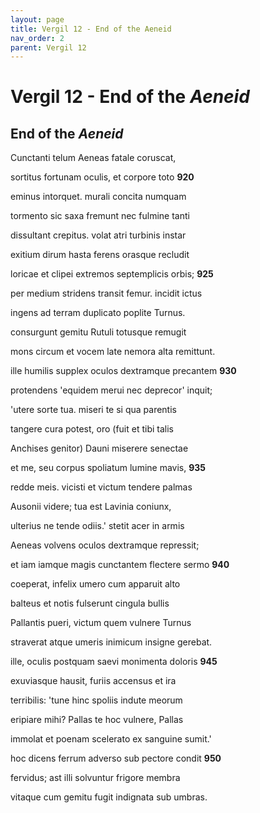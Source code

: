 ```yaml
---
layout: page
title: Vergil 12 - End of the Aeneid
nav_order: 2
parent: Vergil 12
---
```


# Vergil 12 - End of the *Aeneid*

## End of the *Aeneid*


Cunctanti telum Aeneas fatale coruscat,

sortitus fortunam oculis, et corpore toto               **920**

eminus intorquet. murali concita numquam

tormento sic saxa fremunt nec fulmine tanti

dissultant crepitus. volat atri turbinis instar

exitium dirum hasta ferens orasque recludit

loricae et clipei extremos septemplicis orbis;               **925**

per medium stridens transit femur. incidit ictus

ingens ad terram duplicato poplite Turnus.

consurgunt gemitu Rutuli totusque remugit

mons circum et vocem late nemora alta remittunt.

ille humilis supplex oculos dextramque precantem               **930**

protendens 'equidem merui nec deprecor' inquit;

'utere sorte tua. miseri te si qua parentis

tangere cura potest, oro (fuit et tibi talis

Anchises genitor) Dauni miserere senectae

et me, seu corpus spoliatum lumine mavis,               **935**

redde meis. vicisti et victum tendere palmas

Ausonii videre; tua est Lavinia coniunx,

ulterius ne tende odiis.' stetit acer in armis

Aeneas volvens oculos dextramque repressit;

et iam iamque magis cunctantem flectere sermo               **940**

coeperat, infelix umero cum apparuit alto

balteus et notis fulserunt cingula bullis

Pallantis pueri, victum quem vulnere Turnus

straverat atque umeris inimicum insigne gerebat.

ille, oculis postquam saevi monimenta doloris               **945**

exuviasque hausit, furiis accensus et ira

terribilis: 'tune hinc spoliis indute meorum

eripiare mihi? Pallas te hoc vulnere, Pallas

immolat et poenam scelerato ex sanguine sumit.'

hoc dicens ferrum adverso sub pectore condit               **950**

fervidus; ast illi solvuntur frigore membra

vitaque cum gemitu fugit indignata sub umbras.

